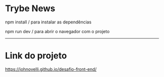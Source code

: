 # Trybe News

npm install / para instalar as dependências

npm run dev / para abrir o navegador com o projeto
_____________________________________

# Link do projeto

https://johnovelli.github.io/desafio-front-end/